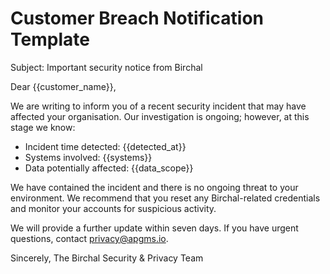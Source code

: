 # Customer Breach Notification Template

Subject: Important security notice from Birchal

Dear {{customer_name}},

We are writing to inform you of a recent security incident that may have affected your organisation. Our investigation is ongoing; however, at this stage we know:

- Incident time detected: {{detected_at}}
- Systems involved: {{systems}}
- Data potentially affected: {{data_scope}}

We have contained the incident and there is no ongoing threat to your environment. We recommend that you reset any Birchal-related credentials and monitor your accounts for suspicious activity.

We will provide a further update within seven days. If you have urgent questions, contact privacy@apgms.io.

Sincerely,
The Birchal Security & Privacy Team
